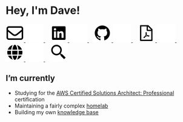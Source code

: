 # Hey, I'm Dave! <!--<img src="./assets/wave.gif" width="30px"> -->

<!--
**davelevine/davelevine** is a ✨ _special_ ✨ repository because its `README.md` (this file) appears on your GitHub profile.

Here are some ideas to get you started:

// Hand emoji 👋

- 🔭 I’m currently working on ...
- 🌱 I’m currently learning ...
- 👯 I’m looking to collaborate on ...
- 🤔 I’m looking for help with ...
- 💬 Ask me about ...
- 📫 How to reach me: ...
- 😄 Pronouns: ...
- ⚡ Fun fact: ...
-->

<!-- Social Icons -->

<p>
    <a href="mailto:contact@levine.io#gh-light-mode-only">
        <img src="./assets/light-mode/envelope.svg" />
    </a>
    <a href="mailto:contact@levine.io#gh-dark-mode-only">
        <img src="./assets/dark-mode/envelope.svg" />
    </a>
    &nbsp;&nbsp;
    <a href="https://www.linkedin.com/in/iamdavelevine#gh-light-mode-only">
        <img src="./assets/light-mode/linkedin.svg" />
    </a>
    <a href="https://www.linkedin.com/in/iamdavelevine#gh-dark-mode-only">
        <img src="./assets/dark-mode/linkedin.svg" />
    </a>
    &nbsp;&nbsp;
    <a href="https://github.com/davelevine#gh-light-mode-only">
        <img src="./assets/light-mode/github.svg" />
    </a>
    <a href="https://github.com/davelevine#gh-dark-mode-only">
        <img src="./assets/dark-mode/github.svg" />
    </a>
    &nbsp;&nbsp;
    <a href="https://cdn.levine.io/uploads/portfolio/public/assets/davelevine-resume.pdf#gh-light-mode-only">
        <img src="./assets/light-mode/resume.svg" />
    </a>
    <a href="https://cdn.levine.io/uploads/portfolio/public/assets/davelevine-resume.pdf#gh-dark-mode-only">
        <img src="./assets/dark-mode/resume.svg" />
    </a>
    &nbsp;&nbsp;
    <a href="https://kb.levine.io#gh-light-mode-only">
        <img src="./assets/light-mode/globe.svg" />
    </a>
    <a href="https://kb.levine.io#gh-dark-mode-only">
        <img src="./assets/dark-mode/globe.svg" />
    </a>
    &nbsp;&nbsp;
    <a href="https://search.cc#gh-light-mode-only">
        <img src="./assets/light-mode/searx.svg" />
    </a>
</p>

## I’m currently

- Studying for the [AWS Certified Solutions Architect: Professional](https://aws.amazon.com/certification/certified-solutions-architect-professional/) certification
- Maintaining a fairly complex [homelab](https://cdn.levine.io/uploads/images/gallery/2023-11/network-diagram-1.png)
- Building my own [knowledge base](https://kb.levine.io)
